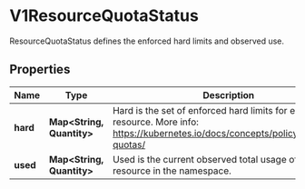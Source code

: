 

# V1ResourceQuotaStatus

ResourceQuotaStatus defines the enforced hard limits and observed use.

## Properties

| Name | Type | Description | Notes |
|------------ | ------------- | ------------- | -------------|
|**hard** | **Map&lt;String, Quantity&gt;** | Hard is the set of enforced hard limits for each named resource. More info: https://kubernetes.io/docs/concepts/policy/resource-quotas/ |  [optional] |
|**used** | **Map&lt;String, Quantity&gt;** | Used is the current observed total usage of the resource in the namespace. |  [optional] |



